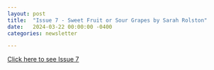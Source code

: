 ```yaml
---
layout: post
title:  "Issue 7 - Sweet Fruit or Sour Grapes by Sarah Rolston"
date:   2024-03-22 00:00:00 -0400
categories: newsletter

---
```


[Click here to see Issue 7](https://www.canva.com/design/DAGAPof6Hic/FAUIv1ynL99bHGC-2IQ_-g/view?utm_content=DAGAPof6Hic&utm_campaign=designshare&utm_medium=link&utm_source=editor)